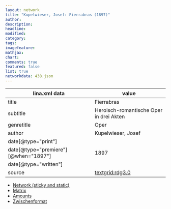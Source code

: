 ```yaml
---
layout: network
title: "Kupelwieser, Josef: Fierrabras (1897)"
author:
description:
headline:
modified:
category:
tags:
imagefeature: 
mathjax: 
chart: 
comments: true
featured: false
list: true
networkdata: 438.json
---
```

lina.xml data  | value
------------- | -------------
title|Fierrabras
subtitle|Heroisch-romantische Oper in drei Akten
genretitle|Oper
author|Kupelwieser, Josef
date[@type="print"]|
date[@type="premiere"][@when="1897"]|1897
date[@type="written"]|
source|[textgrid:rdg3.0](https://textgridlab.org/1.0/tgcrud-public/rest/textgrid:rdg3.0/data)



* [Network (sticky and static)](/network438)
* [Matrix](/matrix438)
* [Amounts](/amounts438)
* [Zwischenformat](/lina438 )
